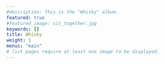 ```yaml
---
#description: This is the "Whisky" album.
featured: true
#featured_image: sit_together.jpg
keywords: []
title: Whisky
weight: 1
menus: "main"
# list pages require at least one image to be displayed.
---
```

